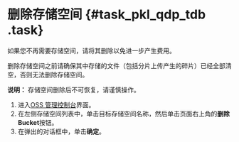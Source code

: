 # 删除存储空间 {#task_pkl_qdp_tdb .task}

如果您不再需要存储空间，请将其删除以免进一步产生费用。

删除存储空间之前请确保其中存储的文件（包括分片上传产生的碎片）已经全部清空，否则无法删除存储空间。

**说明：** 存储空间删除后不可恢复，请谨慎操作。

1.  进入[OSS 管理控制台](https://oss.console.aliyun.com/)界面。 
2.   在左侧存储空间列表中，单击目标存储空间名称，然后单击页面右上角的**删除Bucket**按钮。 
3.  在弹出的对话框中，单击**确定**。 


